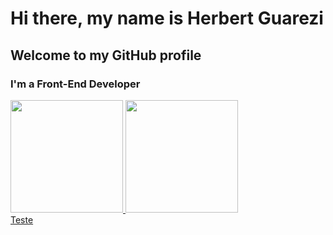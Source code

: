 # Hi there, my name is Herbert Guarezi
## Welcome to my GitHub profile
### I'm a Front-End Developer

<section style="display: grid; grid-template-collumns: 1fr 1fr">
<div>
<a href="https://github.com/Herbertguarezi">
<img loading="lazy" height="180em" src="https://github-readme-stats.vercel.app/api/top-langs/?username=Herbertguarezi&layout=compact&langs_count=7&theme=dracula"/>
<img loading="lazy" height="180em" src="https://github-readme-stats.vercel.app/api?username=Herbertguarezi
&show_icons=true&theme=dracula&include_all_commits=true&count_private=true"/>
</div>
  <div>
    Teste
  </div>
</section>
